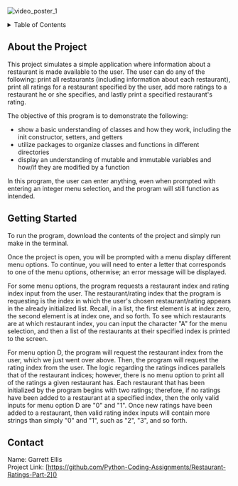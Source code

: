 ![video_poster_1](https://github.com/Python-Coding-Assignments/Restaurant-Ratings-Part-1/assets/154717520/f187d60f-69a1-456e-a825-24bcd4ab554b)

<details>
<summary>Table of Contents</summary>
<ol>
  <li>
    <a href='#about-the-project'>About the Project</a>
  </li>
  <li>
    <a href='#getting-started'>Getting Started</a>
  </li>
  <li>
    <a href='#Contact'>Contact</a>
  </li>  
</ol>
</details>

## About the Project
This project simulates a simple application where information about a restaurant is made available to the user.  The user can do any of the following: print all restaurants (including information about each restaurant), print all ratings for a restaurant specified by the user, add more ratings to a restaurant he or she specifies, and lastly print a specified restaurant's rating.

The objective of this program is to demonstrate the following: 
* show a basic understanding of classes and how they work, including the init constructor, setters, and getters
* utilize packages to organize classes and functions in different directories
* display an understanding of mutable and immutable variables and how/if they are modified by a function

In this program, the user can enter anything, even when prompted with entering an integer menu selection, and the program will still function as intended. 

## Getting Started
To run the program, download the contents of the project and simply run make in the terminal.

Once the project is open, you will be prompted with a menu display different menu options. To continue, you will need to enter a letter that corresponds to one of the menu options, otherwise; an error message will be displayed.

For some menu options, the program requests a restaurant index and rating index input from the user. The restaurant/rating index that the program is requesting is the index in which the user's chosen restaurant/rating appears in the already initialized list. Recall, in a list, the first element is at index zero, the second element is at index one, and so forth. To see which restaurants are at which restaurant index, you can input the character "A" for the menu selection, and then a list of the restaurants at their specified index is printed to the screen.

For menu option D, the program will request the restaurant index from the user, which we just went over above.  Then, the program will request the rating index from the user.  The logic regarding the ratings indices parallels that of the restaurant indices; however, there is no menu option to print all of the ratings a given restaurant has.  Each restaurant that has been initialized by the program begins with two ratings; therefore, if no ratings have been added to a restaurant at a specified index, then the only valid inputs for menu option D are "0" and "1".  Once new ratings have been added to a restaurant, then valid rating index inputs will contain more strings than simply "0" and "1", such as "2", "3", and so forth.

## Contact
Name: Garrett Ellis\
Project Link: [https://github.com/Python-Coding-Assignments/Restaurant-Ratings-Part-2]()
